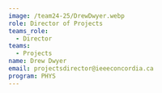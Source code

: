 ```yaml
---
image: /team24-25/DrewDwyer.webp
role: Director of Projects
teams_role:
  - Director
teams:
  - Projects
name: Drew Dwyer
email: projectsdirector@ieeeconcordia.ca
program: PHYS
---
```


